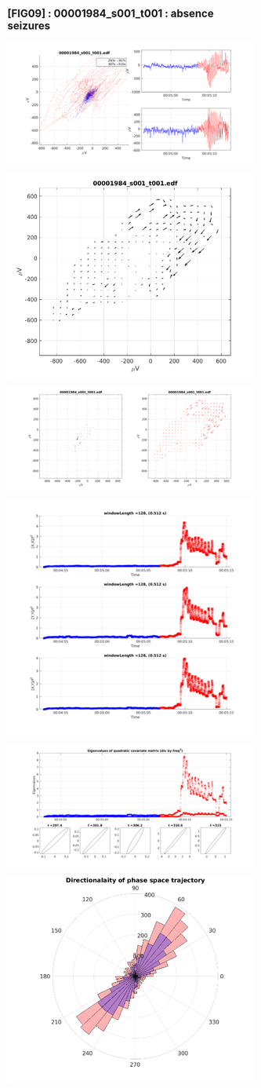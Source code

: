 ## [FIG09] : 00001984_s001_t001 : absence seizures

![](../../output/phase/00001984_s001_t001_293.png)

![](../../output/flow/00001984_s001_t001_293.png)

![](../../output/flow2/00001984_s001_t001_293.png)

![](../../output/quadvar/00001984_s001_t001_293.png)

![](../../output/quadvareigval/00001984_s001_t001_293.png)

![](../../output/directions/00001984_s001_t001_293.png)
